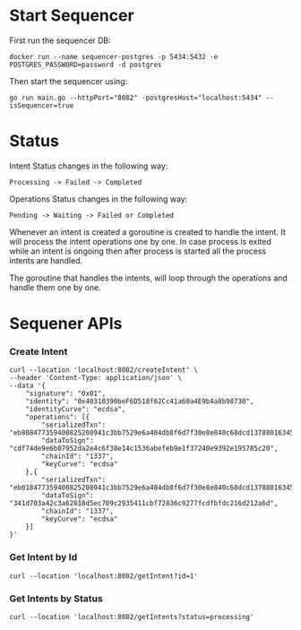 # Start Sequencer

First run the sequencer DB:

```
docker run --name sequencer-postgres -p 5434:5432 -e POSTGRES_PASSWORD=password -d postgres
```

Then start the sequencer using:

```
go run main.go --httpPort="8082" -postgresHost="localhost:5434" --isSequencer=true
```

# Status

Intent Status changes in the following way:

```
Processing -> Failed -> Completed
```

Operations Status changes in the following way:

```
Pending -> Waiting -> Failed or Completed
```

Whenever an intent is created a goroutine is created to handle the intent. It will process the intent operations one by one. In case process is exited while an intent is ongoing then after process is started all the process intents are handled. 

The goroutine that handles the intents, will loop through the operations and handle them one by one.

# Sequener APIs

### Create Intent

```
curl --location 'localhost:8082/createIntent' \
--header 'Content-Type: application/json' \
--data '{
    "signature": "0x01",
    "identity": "0x40310390beF6D518f62Cc41a60a4E9b4a8b98730",
    "identityCurve": "ecdsa",
    "operations": [{
        "serializedTxn": "eb808477359400825208941c3bb7529e6a484db8f6d7f30e8e840c68dcd13788016345785d8a000080808080",
        "dataToSign": "cdf74de9e6b07952da2e4c6f38e14c1536abefeb9e1f37240e9392e195785c20",
        "chainId": "1337",
        "keyCurve": "ecdsa"
    },{
        "serializedTxn": "eb018477359400825208941c3bb7529e6a484db8f6d7f30e8e840c68dcd13788016345785d8a000080808080",
        "dataToSign": "341d703a42c3a62818d5ec709c2935411cbf72836c9277fcdfbfdc216d212a6d",
        "chainId": "1337",
        "keyCurve": "ecdsa"
    }]
}'
```

### Get Intent by Id

```
curl --location 'localhost:8082/getIntent?id=1'
```

### Get Intents by Status

```
curl --location 'localhost:8082/getIntents?status=processing'
```

